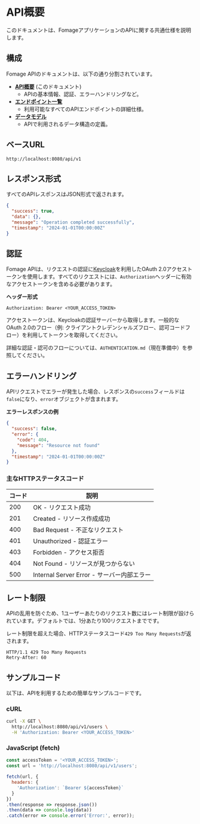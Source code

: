 # API概要

このドキュメントは、FomageアプリケーションのAPIに関する共通仕様を説明します。

## 構成

Fomage APIのドキュメントは、以下の通り分割されています。

- **[API概要](API_OVERVIEW.md)** (このドキュメント)
  - APIの基本情報、認証、エラーハンドリングなど。
- **[エンドポイント一覧](ENDPOINTS.md)**
  - 利用可能なすべてのAPIエンドポイントの詳細仕様。
- **[データモデル](DATA_MODELS.md)**
  - APIで利用されるデータ構造の定義。

## ベースURL

```
http://localhost:8080/api/v1
```

## レスポンス形式

すべてのAPIレスポンスはJSON形式で返されます。

```json
{
  "success": true,
  "data": {},
  "message": "Operation completed successfully",
  "timestamp": "2024-01-01T00:00:00Z"
}
```

## 認証

Fomage APIは、リクエストの認証に[Keycloak](https://www.keycloak.org/)を利用したOAuth 2.0アクセストークンを使用します。すべてのリクエストには、`Authorization`ヘッダーに有効なアクセストークンを含める必要があります。

**ヘッダー形式**

```
Authorization: Bearer <YOUR_ACCESS_TOKEN>
```

アクセストークンは、Keycloakの認証サーバーから取得します。一般的なOAuth 2.0のフロー（例: クライアントクレデンシャルズフロー、認可コードフロー）を利用してトークンを取得してください。

詳細な認証・認可のフローについては、`AUTHENTICATION.md`（現在準備中）を参照してください。

## エラーハンドリング

APIリクエストでエラーが発生した場合、レスポンスの`success`フィールドは`false`になり、`error`オブジェクトが含まれます。

**エラーレスポンスの例**
```json
{
  "success": false,
  "error": {
    "code": 404,
    "message": "Resource not found"
  },
  "timestamp": "2024-01-01T00:00:00Z"
}
```

### 主なHTTPステータスコード

| コード | 説明 |
|----|---|
| 200 | OK - リクエスト成功 |
| 201 | Created - リソース作成成功 |
| 400 | Bad Request - 不正なリクエスト |
| 401 | Unauthorized - 認証エラー |
| 403 | Forbidden - アクセス拒否 |
| 404 | Not Found - リソースが見つからない |
| 500 | Internal Server Error - サーバー内部エラー |

## レート制限

APIの乱用を防ぐため、1ユーザーあたりのリクエスト数にはレート制限が設けられています。デフォルトでは、1分あたり100リクエストまでです。

レート制限を超えた場合、HTTPステータスコード`429 Too Many Requests`が返されます。
```
HTTP/1.1 429 Too Many Requests
Retry-After: 60
```

## サンプルコード

以下は、APIを利用するための簡単なサンプルコードです。

### cURL

```bash
curl -X GET \
  http://localhost:8080/api/v1/users \
  -H 'Authorization: Bearer <YOUR_ACCESS_TOKEN>'
```

### JavaScript (fetch)

```javascript
const accessToken = '<YOUR_ACCESS_TOKEN>';
const url = 'http://localhost:8080/api/v1/users';

fetch(url, {
  headers: {
    'Authorization': `Bearer ${accessToken}`
  }
})
.then(response => response.json())
.then(data => console.log(data))
.catch(error => console.error('Error:', error));
```
